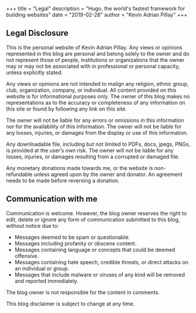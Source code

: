 +++
title = "Legal"
description = "Hugo, the world's fastest framework for building websites"
date = "2019-02-28"
author = "Kevin Adrian Pillay"
+++

## Legal Disclosure

This is the personal website of Kevin Adrian Pillay. Any views or opinions represented in this blog are personal and belong solely to the owner and do not represent those of people, institutions or organizations that the owner may or may not be associated with in professional or personal capacity, unless explicitly stated.

Any views or opinions are not intended to malign any religion, ethnic group, club, organization, company, or individual. All content provided on this website is for informational purposes only. The owner of this blog makes no representations as to the accuracy or completeness of any information on this site or found by following any link on this site.

The owner will not be liable for any errors or omissions in this information nor for the availability of this information.
The owner will not be liable for any losses, injuries, or damages from the display or use of this information.

Any downloadable file, including but not limited to PDFs, docs, jpegs, PNGs, is provided at the user’s own risk.
The owner will not be liable for any losses, injuries, or damages resulting from a corrupted or damaged file.

Any monetary donations made towards me, or the website is non-refundable unless agreed upon by the owner and donator. An agreement needs to be made before reversing a donation.

## Communication with me

Communication is welcome. However, the blog owner reserves the right to edit, delete or ignore any form of communication submitted to this blog, without notice due to:

- Messages deemed to be spam or questionable.
- Messages including profanity or obscene content.
- Messages containing language or concepts that could be deemed offensive.
- Messages containing hate speech, credible threats, or direct attacks on an individual or group.
- Messages that include malware or viruses of any kind will be removed and reported immediately.

The blog owner is not responsible for the content in comments.

This blog disclaimer is subject to change at any time.

